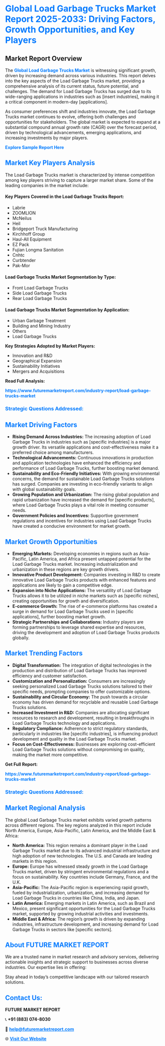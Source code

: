 <h1 style="color: #007BFF;">Global Load Garbage Trucks Market Report 2025-2033: Driving Factors, Growth Opportunities, and Key Players</h1>

<section id="overview">
<h2>Market Report Overview</h2>
<p>The <a href="https://www.futuremarketreport.com/industry-report/load-garbage-trucks-market" style="color: #007BFF; text-decoration: none;"><strong>Global Load Garbage Trucks Market</strong></a> is witnessing significant growth, driven by increasing demand across various industries. This report delves into the key aspects of the Load Garbage Trucks market, providing a comprehensive analysis of its current status, future potential, and challenges. The demand for Load Garbage Trucks has surged due to its wide-ranging applications in industries such as [insert industries], making it a critical component in modern-day [applications].</p>
<p>As consumer preferences shift and industries innovate, the Load Garbage Trucks market continues to evolve, offering both challenges and opportunities for stakeholders. The global market is expected to expand at a substantial compound annual growth rate (CAGR) over the forecast period, driven by technological advancements, emerging applications, and increasing investments by major players.</p>
</section>

<section id="overview">
<p><a href="https://www.futuremarketreport.com/request-sample/reportId=126281" style="color: #007BFF; text-decoration: none;"><strong>Explore Sample Report Here</strong></a></p>
</section>

<section id="key-players">
<h2 style="color: #007BFF;">Market Key Players Analysis</h2>
<p>The Load Garbage Trucks market is characterized by intense competition among key players striving to capture a larger market share. Some of the leading companies in the market include:</p>
<h4>Key Players Covered in the Load Garbage Trucks Report:</h4>
<ul><li>Labrie</li><li>ZOOMLION</li><li>McNeilus</li><li>Heil</li><li>Bridgeport Truck Manufacturing</li><li>Kirchhoff Group</li><li>Haul-All Equipment</li><li>EZ Pack</li><li>Fujian Longma Sanitation</li><li>Cnhtc</li><li>Curbtender</li><li>Pak-Mor</li></ul>
<h4>Load Garbage Trucks Market Segmentation by Type:</h4>
<ul><li>Front Load Garbage Trucks</li><li>Side Load Garbage Trucks</li><li>Rear Load Garbage Trucks</li></ul>

<h4>Load Garbage Trucks Market Segmentation by Application:</h4>
<ul><li>Urban Garbage Treatment</li><li>Building and Mining Industry</li><li>Others</li><li>Load Garbage Trucks</li></ul>
<p><strong>Key Strategies Adopted by Market Players:</strong></p>
<ul>
<li>Innovation and R&D</li>
<li>Geographical Expansion</li>
<li>Sustainability Initiatives</li>
<li>Mergers and Acquisitions</li>
</ul>
</section>

<section>
<p><strong>Read Full Analysis: </strong></p><a href="https://www.futuremarketreport.com/industry-report/load-garbage-trucks-market" style="color: #007BFF; text-decoration: none;"><strong>https://www.futuremarketreport.com/industry-report/load-garbage-trucks-market</strong></a>
<h3 style="color: #007BFF;">Strategic Questions Addressed:</h3>
</section>

<section id="driving-factors">
<h2 style="color: #007BFF;">Market Driving Factors</h2>
<ul>
<li><strong>Rising Demand Across Industries:</strong> The increasing adoption of Load Garbage Trucks in industries such as [specific industries] is a major growth driver. Its versatile applications and cost-effectiveness make it a preferred choice among manufacturers.</li>
<li><strong>Technological Advancements:</strong> Continuous innovations in production and application technologies have enhanced the efficiency and performance of Load Garbage Trucks, further boosting market demand.</li>
<li><strong>Sustainability and Eco-Friendly Initiatives:</strong> With growing environmental concerns, the demand for sustainable Load Garbage Trucks solutions has surged. Companies are investing in eco-friendly variants to align with global sustainability goals.</li>
<li><strong>Growing Population and Urbanization:</strong> The rising global population and rapid urbanization have increased the demand for [specific products], where Load Garbage Trucks plays a vital role in meeting consumer needs.</li>
<li><strong>Government Policies and Incentives:</strong> Supportive government regulations and incentives for industries using Load Garbage Trucks have created a conducive environment for market growth.</li>
</ul>
</section>

<section id="growth-opportunities">
<h2 style="color: #007BFF;">Market Growth Opportunities</h2>
<ul>
<li><strong>Emerging Markets:</strong> Developing economies in regions such as Asia-Pacific, Latin America, and Africa present untapped potential for the Load Garbage Trucks market. Increasing industrialization and urbanization in these regions are key growth drivers.</li>
<li><strong>Innovative Product Development:</strong> Companies investing in R&D to create innovative Load Garbage Trucks products with enhanced features and applications are likely to gain a competitive edge.</li>
<li><strong>Expansion into Niche Applications:</strong> The versatility of Load Garbage Trucks allows it to be utilized in niche markets such as [specific niches], creating opportunities for growth and diversification.</li>
<li><strong>E-commerce Growth:</strong> The rise of e-commerce platforms has created a surge in demand for Load Garbage Trucks used in [specific applications], further boosting market growth.</li>
<li><strong>Strategic Partnerships and Collaborations:</strong> Industry players are forming partnerships to leverage shared expertise and resources, driving the development and adoption of Load Garbage Trucks products globally.</li>
</ul>
</section>

<section id="trending-factors">
<h2 style="color: #007BFF;">Market Trending Factors</h2>
<ul>
<li><strong>Digital Transformation:</strong> The integration of digital technologies in the production and distribution of Load Garbage Trucks has improved efficiency and customer satisfaction.</li>
<li><strong>Customization and Personalization:</strong> Consumers are increasingly seeking personalized Load Garbage Trucks solutions tailored to their specific needs, prompting companies to offer customizable options.</li>
<li><strong>Sustainability and Circular Economy:</strong> The push towards a circular economy has driven demand for recyclable and reusable Load Garbage Trucks solutions.</li>
<li><strong>Increased Investment in R&D:</strong> Companies are allocating significant resources to research and development, resulting in breakthroughs in Load Garbage Trucks technology and applications.</li>
<li><strong>Regulatory Compliance:</strong> Adherence to strict regulatory standards, particularly in industries like [specific industries], is influencing product development and quality in the Load Garbage Trucks market.</li>
<li><strong>Focus on Cost-Effectiveness:</strong> Businesses are exploring cost-efficient Load Garbage Trucks solutions without compromising on quality, making the market more competitive.</li>
</ul>
</section>

<section>
<p><strong>Get Full Report: </strong></p><a href="https://www.futuremarketreport.com/industry-report/load-garbage-trucks-market" style="color: #007BFF; text-decoration: none;"><strong>https://www.futuremarketreport.com/industry-report/load-garbage-trucks-market</strong></a>
<h3 style="color: #007BFF;">Strategic Questions Addressed:</h3>
</section>


<section id="regional-analysis">
<h2 style="color: #007BFF;">Market Regional Analysis</h2>
<p>The global Load Garbage Trucks market exhibits varied growth patterns across different regions. The key regions analyzed in this report include North America, Europe, Asia-Pacific, Latin America, and the Middle East & Africa:</p>
<ul>
<li><strong>North America:</strong> This region remains a dominant player in the Load Garbage Trucks market due to its advanced industrial infrastructure and high adoption of new technologies. The U.S. and Canada are leading markets in this region.</li>
<li><strong>Europe:</strong> Europe has witnessed steady growth in the Load Garbage Trucks market, driven by stringent environmental regulations and a focus on sustainability. Key countries include Germany, France, and the U.K.</li>
<li><strong>Asia-Pacific:</strong> The Asia-Pacific region is experiencing rapid growth, fueled by industrialization, urbanization, and increasing demand for Load Garbage Trucks in countries like China, India, and Japan.</li>
<li><strong>Latin America:</strong> Emerging markets in Latin America, such as Brazil and Mexico, present significant opportunities for the Load Garbage Trucks market, supported by growing industrial activities and investments.</li>
<li><strong>Middle East & Africa:</strong> The region’s growth is driven by expanding industries, infrastructure development, and increasing demand for Load Garbage Trucks in sectors like [specific sectors].</li>
</ul>
</section>

<footer>
<h2 style="color: #007BFF;">About FUTURE MARKET REPORT</h2>
<p>We are a trusted name in market research and advisory services, delivering actionable insights and strategic support to businesses across diverse industries. Our expertise lies in offering:</p>

<p>Stay ahead in today’s competitive landscape with our tailored research solutions.</p>

<h2 style="color: #007BFF;">Contact Us:</h2>
<p><strong>FUTURE MARKET REPORT</strong></p>
<p>📞 <strong>+91 (883) 074-8030</strong></p>
<p>📧 <strong><a href="mailto:help@futuremarketreport.com" style="color: #007BFF;">help@futuremarketreport.com</a></strong></p>
<p>🌐 <strong><a href="https://www.futuremarketreport.com/" style="color: #007BFF;">Visit Our Website</a></strong></p>
</footer>